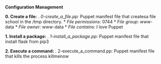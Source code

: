 **Configuration Management**

**0. Create a file:**
   . *0-create_a_file.pp:* Puppet manifest file that createsa file school in the /tmp directory.
    * *File permissions:* 0744
    * *File group:* www-data
    * *File owner:* www-data
    * *File contains:* I love Puppet

**1. Install a package:**
   . *1-install_a_package.pp*: Puppet manifest file that install flask from pip3

**2. Execute a command:**
   . 2-execute_a_command.pp: Puppet manifest file that kills the process killmenow
